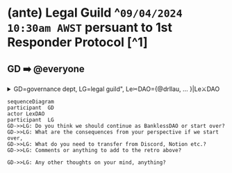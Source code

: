 # (ante) Legal Guild ^```09/04/2024 10:30am AWST``` persuant to 1st Responder Protocol [^1]

## GD ➡️ @everyone

<details><summary>GD=governance dept, LG=legal guild", Le✂DAO={@drllau, ... }|Le⚔DAO</summary><br>

@drllau actions and his (_un_)authorised agents ¡TBA! (subject to ratification) are severable from the actual DAO [^2]
  
LG={@lawpanda(LIA) or nominee, ~~~@lexara(MIA)~~~, ... eaglex(ex-LG)} [^3]

bDAO as per [forum]()

</details>

````mermaid
sequenceDiagram
participant  GD
actor LexDAO
participant  LG
GD->>LG: Do you think we should continue as BanklessDAO or start over?
GD->>LG: What are the consequences from your perspective if we start over, 
GD->>LG: What do you need to transfer from Discord, Notion etc.?
GD->>LG: Comments or anything to add to the retro above?

GD->>LG: Any other thoughts on your mind, anything?

````
